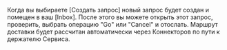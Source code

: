 Когда вы выбираете [Создать запрос] новый запрос будет создан и помещен в ваш [Inbox].
После этого вы можете открыть этот запрос, проверить, выбрать операцию "Go" или "Cancel" и отослать.
Маршрут доставки будет рассчитан автоматически через Коннекторов по пути к держателю Сервиса.
